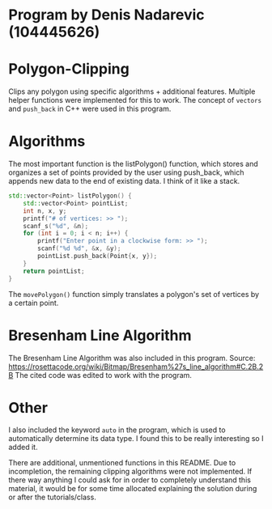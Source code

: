 # Program by Denis Nadarevic (104445626)
# Polygon-Clipping
Clips any polygon using specific algorithms + additional features. Multiple helper functions were implemented for this to work. The concept of ``vectors`` and ``push_back`` in C++ were used in this program.

# Algorithms

The most important function is the listPolygon() function, which stores and organizes a set of points provided by the user using push_back, which appends new data to the end of existing data. I think of it like a stack.

```C++
std::vector<Point> listPolygon() {
	std::vector<Point> pointList;
	int n, x, y;
	printf("# of vertices: >> ");
	scanf_s("%d", &n);
	for (int i = 0; i < n; i++) {
		printf("Enter point in a clockwise form: >> ");
		scanf("%d %d", &x, &y);
		pointList.push_back(Point{x, y});
	}
	return pointList;
}
```

The ``movePolygon()`` function simply translates a polygon's set of vertices by a certain point.
# Bresenham Line Algorithm
The Bresenham Line Algorithm was also included in this program. 
Source: https://rosettacode.org/wiki/Bitmap/Bresenham%27s_line_algorithm#C.2B.2B
The cited code was edited to work with the program.
# Other
I also included the keyword ``auto`` in the program, which is used to automatically determine its data type. I found this to be really interesting so I added it.

There are additional, unmentioned functions in this README. Due to incompletion, the remaining clipping algorithms were not implemented. If there way anything I could ask for in order to completely understand this material, it would be for some time allocated explaining the solution during or after the tutorials/class.
